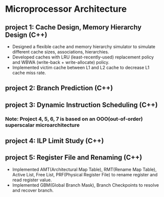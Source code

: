 # Microprocessor Architecture

## project 1: Cache Design, Memory Hierarchy Design (C++)
- Designed a flexible cache and memory hierarchy simulator to simulate different cache sizes, associations, hierarchies.
- Developed caches with LRU (least-recently-used) replacement policy and WBWA (write-back + write-allocate) policy.
- Implemented victim cache between L1 and L2 cache to decrease L1 cache miss rate.

## project 2: Branch Prediction (C++)
## project 3: Dynamic Instruction Scheduling (C++)

### Note: Project 4, 5, 6, 7 is based on an OOO(out-of-order) superscalar microarchitecture

## project 4: ILP Limit Study (C++)
## project 5: Register File and Renaming (C++)
- Implemented AMT(Architectural Map Table), RMT(Rename Map Table), Active List, Free List, PRF(Physical Register File) to rename register and read register value.
- Implemented GBM(Global Branch Mask), Branch Checkpoints to resolve and recover branch.
